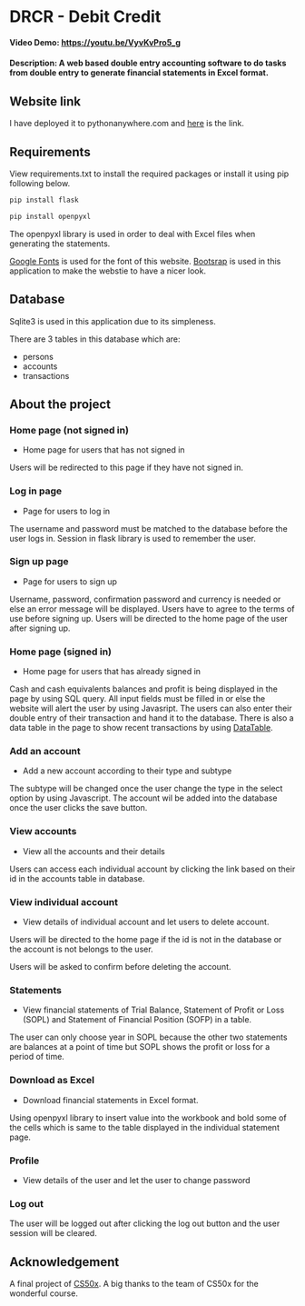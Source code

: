 # DRCR - Debit Credit
#### Video Demo:  https://youtu.be/VyvKvPro5_g
#### Description: A web based double entry accounting software to do tasks from double entry to generate financial statements in Excel format.

## Website link
I have deployed it to pythonanywhere.com and [here](https://drcr.pythonanywhere.com/) is the link.

## Requirements
View requirements.txt to install the required packages or install it using pip following below.

```bash
pip install flask
```

```bash
pip install openpyxl
```

The openpyxl library is used in order to deal with Excel files when generating the statements.

[Google Fonts](https://fonts.google.com/) is used for the font of this website.
[Bootsrap](https://getbootstrap.com/) is used in this application to make the webstie to have a nicer look.

## Database
Sqlite3 is used in this application due to its simpleness.

There are 3 tables in this database which are:
- persons
- accounts
- transactions

## About the project
### Home page (not signed in)
- Home page for users that has not signed in

Users will be redirected to this page if they have not signed in.

### Log in page
- Page for users to log in

The username and password must be matched to the database before the user logs in. Session in flask library is used to remember the user.

### Sign up page
- Page for users to sign up

Username, password, confirmation password and currency is needed or else an error message will be displayed. Users have to agree to the terms of use before signing up. Users will be directed to the home page of the user after signing up.

### Home page (signed in)
- Home page for users that has already signed in

Cash and cash equivalents balances and profit is being displayed in the page by using SQL query. All input fields must be filled in or else the website will alert the user by using Javasript. The users can also enter their double entry of their transaction and hand it to the database. There is also a data table in the page to show recent transactions by using [DataTable](https://datatables.net/examples/styling/bootstrap4).

### Add an account
- Add a new account according to their type and subtype

The subtype will be changed once the user change the type in the select option by using Javascript. The account wil be added into the database once the user clicks the save button.

### View accounts
- View all the accounts and their details

Users can access each individual account by clicking the link based on their id in the accounts table in database. 

### View individual account
- View details of individual account and let users to delete account.

Users will be directed to the home page if the id is not in the database or the account is not belongs to the user.

Users will be asked to confirm before deleting the account.

### Statements
- View financial statements of Trial Balance, Statement of Profit or Loss (SOPL) and Statement of Financial Position (SOFP) in a table.

The user can only choose year in SOPL because the other two statements are balances at a point of time but SOPL shows the profit or loss for a period of time.

### Download as Excel
- Download financial statements in Excel format.

Using openpyxl library to insert value into the workbook and bold some of the cells which is same to the table displayed in the individual statement page.

### Profile
- View details of the user and let the user to change password

### Log out
The user will be logged out after clicking the log out button and the user session will be cleared.

## Acknowledgement
A final project of [CS50x](https://cs50.harvard.edu/x/2021/). A big thanks to the team of CS50x for the wonderful course.
